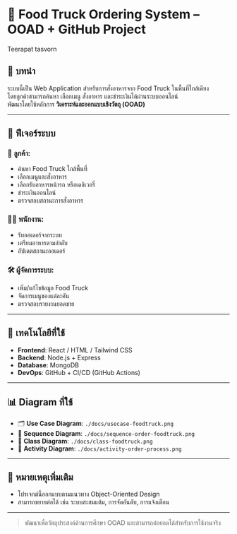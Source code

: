 # 🍔 Food Truck Ordering System – OOAD + GitHub Project
Teerapat tasvorn

## 📌 บทนำ

ระบบนี้เป็น Web Application สำหรับการสั่งอาหารจาก Food Truck ในพื้นที่ใกล้เคียง  
โดยลูกค้าสามารถค้นหา เลือกเมนู สั่งอาหาร และชำระเงินได้ผ่านระบบออนไลน์  
พัฒนาโดยใช้หลักการ **วิเคราะห์และออกแบบเชิงวัตถุ (OOAD)**

---

## 🚀 ฟีเจอร์ระบบ

### 👤 ลูกค้า:
- ค้นหา Food Truck ใกล้พื้นที่
- เลือกเมนูและสั่งอาหาร
- เลือกรับอาหารหน้ารถ หรือเดลิเวอรี่
- ชำระเงินออนไลน์
- ตรวจสอบสถานะการสั่งอาหาร

### 👨‍🍳 พนักงาน:
- รับออเดอร์จากระบบ
- เตรียมอาหารตามลำดับ
- อัปเดตสถานะออเดอร์

### 🛠 ผู้จัดการระบบ:
- เพิ่ม/แก้ไขข้อมูล Food Truck
- จัดการเมนูของแต่ละคัน
- ตรวจสอบรายงานยอดขาย

---

## 🧱 เทคโนโลยีที่ใช้

- **Frontend**: React / HTML / Tailwind CSS  
- **Backend**: Node.js + Express  
- **Database**: MongoDB  
- **DevOps**: GitHub + CI/CD (GitHub Actions)

---

## 📊 Diagram ที่ใช้

- 🗂 **Use Case Diagram**: `./docs/usecase-foodtruck.png`  
- 🔁 **Sequence Diagram**: `./docs/sequence-order-foodtruck.png`  
- 🧩 **Class Diagram**: `./docs/class-foodtruck.png`  
- 🔄 **Activity Diagram**: `./docs/activity-order-process.png`

---

## 🧪 หมายเหตุเพิ่มเติม

- โปรเจกต์นี้ออกแบบตามแนวทาง Object-Oriented Design
- สามารถขยายต่อได้ เช่น ระบบสะสมแต้ม, การจัดอันดับ, การแจ้งเตือน

---

> พัฒนาเพื่อวัตถุประสงค์ด้านการศึกษา OOAD และสามารถต่อยอดได้สำหรับการใช้งานจริง
